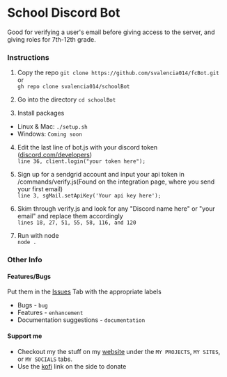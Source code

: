 # School Discord Bot
Good for verifying a user's email before giving access to the server, and giving roles for 7th-12th grade.
### Instructions
1. Copy the repo
`git clone https://github.com/svalencia014/fcBot.git` 
or<br>
`gh repo clone svalencia014/schoolBot`

2. Go into the directory
`cd schoolBot`

3. Install packages<br>
* Linux & Mac:  `./setup.sh`
* Windows: `Coming soon`

4. Edit the last line of bot.js with your discord token ([discord.com/developers](https://discord.com/developers))<br>
`line 36, client.login("your token here");` 

5. Sign up for a sendgrid account and input your api token in /commands/verify.js(Found on the integration page, where you send your first email) <br>
`line 3, sgMail.setApiKey('Your api key here');`

6. Skim through verify.js and look for any "Discord name here" or "your email" and replace them accordingly <br>
`lines 18, 27, 51, 55, 58, 116, and 120`

7. Run with node <br>
`node .`

### Other Info

#### Features/Bugs
Put them in the [Issues](https://github.com/svalencia014/schoolBot/issues) Tab with the appropriate labels <br>
* Bugs - `bug` <br>
* Features - `enhancement` <br>
* Documentation suggestions - `documentation` <br>

#### Support me
* Checkout my the stuff on my [website](http://svalencia014.cf/) under the `MY PROJECTS`, `MY SITES`, or `MY SOCIALS` tabs.
* Use the [kofi](https://ko-fi.com/bifocalcanvas77) link on the side to donate
